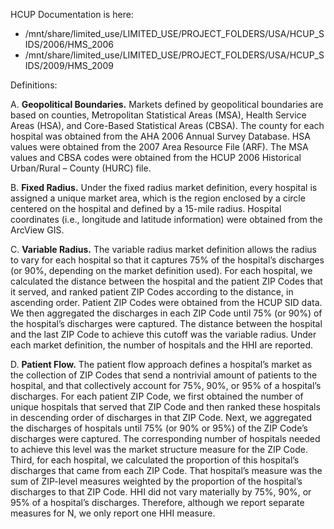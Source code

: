 HCUP Documentation is here: 
+ /mnt/share/limited_use/LIMITED_USE/PROJECT_FOLDERS/USA/HCUP_SIDS/2006/HMS_2006
+ /mnt/share/limited_use/LIMITED_USE/PROJECT_FOLDERS/USA/HCUP_SIDS/2009/HMS_2009

Definitions:

A. **Geopolitical Boundaries.** Markets defined by geopolitical boundaries are based on counties, Metropolitan Statistical Areas (MSA), Health Service Areas (HSA), and Core-Based Statistical Areas (CBSA).  The county for each hospital was obtained from the AHA 2006 Annual Survey Database.  HSA values were obtained from the 2007 Area Resource File (ARF).  The MSA values and CBSA codes were obtained from the HCUP 2006 Historical Urban/Rural – County (HURC) file.

B. **Fixed Radius.** Under the fixed radius market definition, every hospital is assigned a unique market area, which is the region enclosed by a circle centered on the hospital and defined by a 15-mile radius.  Hospital coordinates (i.e., longitude and latitude information) were obtained from the ArcView GIS.

C. **Variable Radius.** The variable radius market definition allows the radius to vary for each hospital so that it captures 75% of the hospital’s discharges (or 90%, depending on the market definition used).  For each hospital, we calculated the distance between the hospital and the patient ZIP Codes that it served, and ranked patient ZIP Codes according to the distance, in ascending order.  Patient ZIP Codes were obtained from the HCUP SID data.  We then aggregated the discharges in each ZIP Code until 75% (or 90%) of the hospital’s discharges were captured.  The distance between the hospital and the last ZIP Code to achieve this cutoff was the variable radius.  Under each market definition, the number of hospitals and the HHI are reported.

D. **Patient Flow.** The patient flow approach defines a hospital’s market as the collection of ZIP Codes that send a nontrivial amount of patients to the hospital, and that collectively account for 75%, 90%, or 95% of a hospital’s discharges.  For each patient ZIP Code, we first obtained the number of unique hospitals that served that ZIP Code and then ranked these hospitals in descending order of discharges in that ZIP Code.  Next, we aggregated the discharges of hospitals until 75% (or 90% or 95%) of the ZIP Code’s discharges were captured.  The corresponding number of hospitals needed to achieve this level was the market structure measure for the ZIP Code.  Third, for each hospital, we calculated the proportion of this hospital’s discharges that came from each ZIP Code.  That hospital’s measure was the sum of ZIP-level measures weighted by the proportion of the hospital’s discharges to that ZIP Code.  HHI did not vary materially by 75%, 90%, or 95% of a hospital’s discharges.  Therefore, although we report separate measures for N, we only report one HHI measure.
